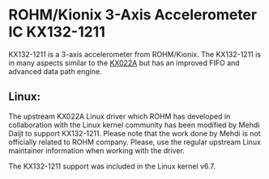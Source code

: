 # ROHM/Kionix 3-Axis Accelerometer IC KX132-1211

KX132-1211 is a 3-axis accelerometer from ROHM/Kionix. The KX132-1211 is in many aspects similar to the [KX022A](https://github.com/RohmSemiconductor/Linux-Kernel-Sensor-Drivers/tree/master/Sensors/KX022A) but has an improved FIFO and advanced data path engine.

## Linux:

The upstream KX022A Linux driver which ROHM has developed in collaboration with the Linux kernel community has been modified by Mehdi Daijt to support KX132-1211. Please note that the work done by Mehdi is not officially related to ROHM company. Please, use the regular upstream Linux maintainer information when working with the driver.

The KX132-1211 support was included in the Linux kernel v6.7.
